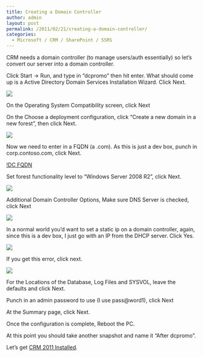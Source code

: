 ```yaml
---
title: Creating a Domain Controller
author: admin
layout: post
permalink: /2011/02/21/creating-a-domain-controller/
categories:
  - Microsoft / CRM / SharePoint / SSRS
---
```



CRM needs a domain controller (to manage users/auth essentially) so let’s convert our server into a domain controller.

Click Start -> Run, and type in “dcpromo” then hit enter. What should come up is a Active Directory Domain Services Installation Wizard. Click Next.

![][2]

 [2]: /images/old/DC_dcpromo.png

On the Operating System Compatibility screen, click Next

On the Choose a deployment configuration, click “Create a new domain in a new forest”, then click Next.

![][3]

 [3]: /images/old/DC_Forst_Level.png

Now we need to enter in a FQDN (a .com). As this is just a dev box, punch in corp.contoso.com, click Next.

[!DC FQDN][4]

 [4]: /images/old/DC_FQDN.png

Set forest functionality level to “Windows Server 2008 R2”, click Next.

![][5]

 [5]: /images/old/DC_Forst_Level.png

Additional Domain Controller Options, Make sure DNS Server is checked, click Next

![][6]

 [6]: /images/old/DC_DNS.png

In a normal world you’d want to set a static ip on a domain controller, again, since this is a dev box, I just go with an IP from the DHCP server. Click Yes.

![][7]

 [7]: /images/old/DC_DHCP.png

If you get this error, click next.

![][8]

 [8]: /images/old/DC_Delegation.png

For the Locations of the Database, Log Files and SYSVOL, leave the defaults and click Next.

Punch in an admin password to use (I use pass@word1), click Next

At the Summary page, click Next.

Once the configuration is complete, Reboot the PC.

At this point you should take another snapshot and name it “After dcpromo”.

Let’s get [CRM 2011 Installed][9].

 [9]: http://www.ryanonrails.com/2011/02/21/installing-crm-rtm-2011-for-development/